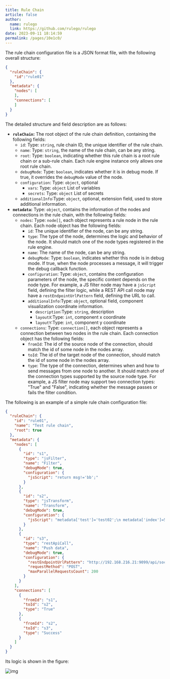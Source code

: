 ```yaml
---
title: Rule Chain
article: false
author: 
  name: rulego
  link: https://github.com/rulego/rulego
date: 2023-09-11 18:14:59
permalink: /pages/10e1c0/
---
```


The rule chain configuration file is a JSON format file, with the following overall structure:
```json
{
  "ruleChain": {
    "id":"rule01"
  },
  "metadata": {
    "nodes": [
    ],
    "connections": [
    ]
  }
}
```

The detailed structure and field description are as follows:
- **`ruleChain`:** The root object of the rule chain definition, containing the following fields:
  - `id`: Type: `string`, rule chain ID, the unique identifier of the rule chain.
  - `name`: Type: `string`, the name of the rule chain, can be any string.
  - `root`: Type: `boolean`, indicating whether this rule chain is a root rule chain or a sub-rule chain. Each rule engine instance only allows one root rule chain.
  - `debugMode`: Type: `boolean`, indicates whether it is in debug mode. If true, it overrides the `debugMode` value of the node.
  - `configuration`: Type: `object`, optional
    - `vars`: Type: `object` List of variables
    - `secrets`: Type: `object` List of secrets
  - `additionalInfo`:Type: `object`, optional, extension field, used to store additional information.
- **`metadata`:** Type: `object`, contains the information of the nodes and connections in the rule chain, with the following fields:
  - `nodes`: Type: `node[]`, each object represents a rule node in the rule chain. Each node object has the following fields:
    - `id`: The unique identifier of the node, can be any string.
    - `type`: The type of the node, determines the logic and behavior of the node. It should match one of the node types registered in the rule engine.
    - `name`: The name of the node, can be any string.
    - `debugMode`: Type: `boolean`, indicates whether this node is in debug mode. If true, when the node processes a message, it will trigger the debug callback function.
    - `configuration`: Type: `object`, contains the configuration parameters of the node, the specific content depends on the node type. For example, a JS filter node may have a `jsScript` field, defining the filter logic, while a REST API call node may have a `restEndpointUrlPattern` field, defining the URL to call.
    - `additionalInfo`:Type: `object`, optional field, component visualization coordinate information.
      - `description`:Type: `string`, description
      - `layoutX`:Type: `int`, component x coordinate
      - `layoutY`:Type: `int`, component y coordinate
  - `connections`: Type: `connection[]`, each object represents a connection between two nodes in the rule chain. Each connection object has the following fields:
    - `fromId`: The id of the source node of the connection, should match the id of some node in the nodes array.
    - `toId`: The id of the target node of the connection, should match the id of some node in the nodes array.
    - `type`: The type of the connection, determines when and how to send messages from one node to another. It should match one of the connection types supported by the source node type. For example, a JS filter node may support two connection types: "True" and "False", indicating whether the message passes or fails the filter condition.

The following is an example of a simple rule chain configuration file:

```json
{
  "ruleChain": {
    "id": "rule01",
    "name": "Test rule chain",
    "root": true
  },
  "metadata": {
    "nodes": [
      {
        "id": "s1",
        "type": "jsFilter",
        "name": "Filter",
        "debugMode": true,
        "configuration": {
          "jsScript": "return msg!='bb';"
        }
      },
      {
        "id": "s2",
        "type": "jsTransform",
        "name": "Transform",
        "debugMode": true,
        "configuration": {
          "jsScript": "metadata['test']='test02';\n metadata['index']=50;\n msgType='TEST_MSG_TYPE2';\n var msg2=JSON.parse(msg);\n msg2['aa']=66;\n return {'msg':msg2,'metadata':metadata,'msgType':msgType};"
        }
      },
      {
        "id": "s3",
        "type": "restApiCall",
        "name": "Push data",
        "debugMode": true,
        "configuration": {
          "restEndpointUrlPattern": "http://192.168.216.21:9099/api/socket/msg",
          "requestMethod": "POST",
          "maxParallelRequestsCount": 200
        }
      }
    ],
    "connections": [
      {
        "fromId": "s1",
        "toId": "s2",
        "type": "True"
      },
      {
        "fromId": "s2",
        "toId": "s3",
        "type": "Success"
      }
    ]
  }
}
```

Its logic is shown in the figure:

![img](/img/chain/chain_simple.png)